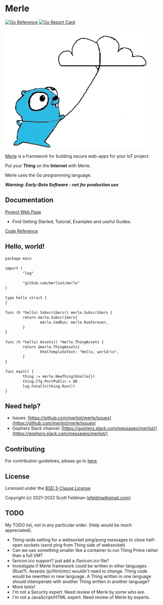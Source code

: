 # Merle

[![Go Reference](https://pkg.go.dev/badge/pkg.dev.go/github.com/merliot/merle.svg)](https://pkg.go.dev/github.com/merliot/merle)
[![Go Report Card](https://goreportcard.com/badge/github.com/merliot/merle)](https://goreportcard.com/report/github.com/merliot/merle)

![Gopher Thing](gopher_cloud.png)

[Merle](https://merliot.org) is a framework for building secure web-apps for your IoT project.

Put your **Thing** on the **Internet** with Merle.

Merle uses the Go programming language.

***Warning: Early-Beta Software - not for production use***

## Documentation

[Project Web Page](https://merliot.org)

- Find Getting Started, Tutorial, Examples and useful Guides.

[Code Reference](https://pkg.go.dev/github.com/merliot/merle)

## Hello, world!

```
package main

import (
        "log"

        "github.com/merliot/merle"
)

type hello struct {
}

func (h *hello) Subscribers() merle.Subscribers {
        return merle.Subscribers{
                merle.CmdRun: merle.RunForever,
        }
}

func (h *hello) Assets() *merle.ThingAssets {
        return &merle.ThingAssets{
                HtmlTemplateText: "Hello, world!\n",
        }
}

func main() {
        thing := merle.NewThing(&hello{})
        thing.Cfg.PortPublic = 80
        log.Fatalln(thing.Run())
}
```

## Need help?
* Issues: [https://github.com/merliot/merle/issues](https://github.com/merliot/merle/issues)
* Gophers Slack channel: [https://gophers.slack.com/messages/merliot/](https://gophers.slack.com/messages/merliot/)

## Contributing
For contribution guidelines, please go to [here](https://github.com/merliot/merle/blob/main/CONTRIBUTING.md).

## License
Licensed under the [BSD 3-Clause License](https://github.com/merliot/merle/blob/main/LICENSE)

Copyright (c) 2021-2022 Scott Feldman (sfeldma@gmail.com).

## TODO

My TODO list, not in any particular order.  (Help would be much appreciated).

 - Thing-wide setting for a websocket ping/pong messages to close half-open sockets
 	(send ping from Thing side of websocket)
 - Can we use something smaller like a container to run Thing Prime rather than a full VM?
 - favicon.ico support?  just add a /favicon.ico file?
 - Investigate if Merle framework could be written in other languages (Rust?).
   Assests (js/html/etc) wouldn't need to change.  Thing code would be rewritten in new language.
   A Thing written in one language should interoperate with another Thing written in another language?
 - More tests!
 - I'm not a Security expert.  Need review of Merle by some who are.
 - I'm not a JavaScript/HTML expert.  Need review of Merle by experts.
